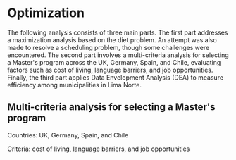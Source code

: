 # Optimization
The following analysis consists of three main parts. The first part addresses a maximization analysis based on the diet problem. An attempt was also made to resolve a scheduling problem, though some challenges were encountered. The second part involves a multi-criteria analysis for selecting a Master's program across the UK, Germany, Spain, and Chile, evaluating factors such as cost of living, language barriers, and job opportunities. Finally, the third part applies Data Envelopment Analysis (DEA) to measure efficiency among municipalities in Lima Norte.

## Multi-criteria analysis for selecting a Master's program
Countries: UK, Germany, Spain, and Chile

Criteria:  cost of living, language barriers, and job opportunities
